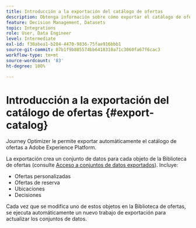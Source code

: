 ```yaml
---
title: Introducción a la exportación del catálogo de ofertas
description: Obtenga información sobre cómo exportar el catálogo de ofertas como un conjunto de datos
feature: Decision Management, Datasets
topic: Integrations
role: User, Data Engineer
level: Intermediate
exl-id: f30abea1-b204-4470-9836-75fae916bbb1
source-git-commit: 07b1f9b885574bb6418310a71c3060fa67f6cac3
workflow-type: tm+mt
source-wordcount: '83'
ht-degree: 100%

---
```


# Introducción a la exportación del catálogo de ofertas {#export-catalog}

Journey Optimizer le permite exportar automáticamente el catálogo de ofertas a Adobe Experience Platform.

La exportación crea un conjunto de datos para cada objeto de la Biblioteca de ofertas (consulte [Acceso a conjuntos de datos exportados](../export-catalog/access-dataset.md)). Incluye:

* Ofertas personalizadas
* Ofertas de reserva
* Ubicaciones
* Decisiones

Cada vez que se modifica uno de estos objetos en la Biblioteca de ofertas, se ejecuta automáticamente un nuevo trabajo de exportación para actualizar los conjuntos de datos.

<!--
>[!NOTE]
>
>This feature is not enabled by default. If you want to use it, reach out to your Adobe contact to have it activated for your catalog. Once it is enabled, export jobs will be automated and will require no action from your side.
-->

